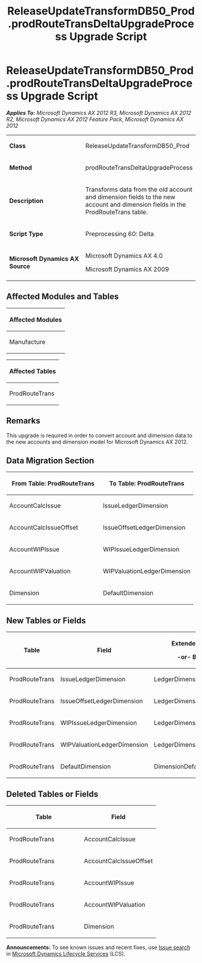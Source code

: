 ﻿---
title: ReleaseUpdateTransformDB50_Prod.prodRouteTransDeltaUpgradeProcess Upgrade Script
TOCTitle: ReleaseUpdateTransformDB50_Prod.prodRouteTransDeltaUpgradeProcess Upgrade Script
ms:assetid: 11385108-e4af-3983-fddc-918d9229d58e
ms:mtpsurl: https://msdn.microsoft.com/en-us/library/JJ735798(v=AX.60)
ms:contentKeyID: 49706708
ms.date: 05/18/2015
mtps_version: v=AX.60
---

# ReleaseUpdateTransformDB50\_Prod.prodRouteTransDeltaUpgradeProcess Upgrade Script 


_**Applies To:** Microsoft Dynamics AX 2012 R3, Microsoft Dynamics AX 2012 R2, Microsoft Dynamics AX 2012 Feature Pack, Microsoft Dynamics AX 2012_

<table>
<colgroup>
<col style="width: 50%" />
<col style="width: 50%" />
</colgroup>
<tbody>
<tr class="odd">
<td><p><strong>Class</strong></p></td>
<td><p>ReleaseUpdateTransformDB50_Prod</p></td>
</tr>
<tr class="even">
<td><p><strong>Method</strong></p></td>
<td><p>prodRouteTransDeltaUpgradeProcess</p></td>
</tr>
<tr class="odd">
<td><p><strong>Description</strong></p></td>
<td><p>Transforms data from the old account and dimension fields to the new account and dimension fields in the ProdRouteTrans table.</p></td>
</tr>
<tr class="even">
<td><p><strong>Script Type</strong></p></td>
<td><p>Preprocessing 60: Delta</p></td>
</tr>
<tr class="odd">
<td><p><strong>Microsoft Dynamics AX Source</strong></p></td>
<td><p>Microsoft Dynamics AX 4.0</p>
<p>Microsoft Dynamics AX 2009</p></td>
</tr>
</tbody>
</table>


## Affected Modules and Tables

<table>
<colgroup>
<col style="width: 100%" />
</colgroup>
<thead>
<tr class="header">
<th><p>Affected Modules</p></th>
</tr>
</thead>
<tbody>
<tr class="odd">
<td><p>Manufacture</p></td>
</tr>
</tbody>
</table>


<table>
<colgroup>
<col style="width: 100%" />
</colgroup>
<thead>
<tr class="header">
<th><p>Affected Tables</p></th>
</tr>
</thead>
<tbody>
<tr class="odd">
<td><p>ProdRouteTrans</p></td>
</tr>
</tbody>
</table>


## Remarks

This upgrade is required in order to convert account and dimension data to the new accounts and dimension model for Microsoft Dynamics AX 2012.

## Data Migration Section

<table>
<colgroup>
<col style="width: 50%" />
<col style="width: 50%" />
</colgroup>
<thead>
<tr class="header">
<th><p>From Table: ProdRouteTrans</p></th>
<th><p>To Table: ProdRouteTrans</p></th>
</tr>
</thead>
<tbody>
<tr class="odd">
<td><p>AccountCalcIssue</p></td>
<td><p>IssueLedgerDimension</p></td>
</tr>
<tr class="even">
<td><p>AccountCalcIssueOffset</p></td>
<td><p>IssueOffsetLedgerDimension</p></td>
</tr>
<tr class="odd">
<td><p>AccountWIPIssue</p></td>
<td><p>WIPIssueLedgerDimension</p></td>
</tr>
<tr class="even">
<td><p>AccountWIPValuation</p></td>
<td><p>WIPValuationLedgerDimension</p></td>
</tr>
<tr class="odd">
<td><p>Dimension</p></td>
<td><p>DefaultDimension</p></td>
</tr>
</tbody>
</table>


## New Tables or Fields

<table>
<colgroup>
<col style="width: 33%" />
<col style="width: 33%" />
<col style="width: 33%" />
</colgroup>
<thead>
<tr class="header">
<th><p>Table</p></th>
<th><p>Field</p></th>
<th><p>Extended Data Type</p>
<p>-or- Base Enum</p></th>
</tr>
</thead>
<tbody>
<tr class="odd">
<td><p>ProdRouteTrans</p></td>
<td><p>IssueLedgerDimension</p></td>
<td><p>LedgerDimensionDefaultAccount</p></td>
</tr>
<tr class="even">
<td><p>ProdRouteTrans</p></td>
<td><p>IssueOffsetLedgerDimension</p></td>
<td><p>LedgerDimensionDefaultAccount</p></td>
</tr>
<tr class="odd">
<td><p>ProdRouteTrans</p></td>
<td><p>WIPIssueLedgerDimension</p></td>
<td><p>LedgerDimensionDefaultAccount</p></td>
</tr>
<tr class="even">
<td><p>ProdRouteTrans</p></td>
<td><p>WIPValuationLedgerDimension</p></td>
<td><p>LedgerDimensionDefaultAccount</p></td>
</tr>
<tr class="odd">
<td><p>ProdRouteTrans</p></td>
<td><p>DefaultDimension</p></td>
<td><p>DimensionDefault</p></td>
</tr>
</tbody>
</table>


## Deleted Tables or Fields

<table>
<colgroup>
<col style="width: 50%" />
<col style="width: 50%" />
</colgroup>
<thead>
<tr class="header">
<th><p>Table</p></th>
<th><p>Field</p></th>
</tr>
</thead>
<tbody>
<tr class="odd">
<td><p>ProdRouteTrans</p></td>
<td><p>AccountCalcIssue</p></td>
</tr>
<tr class="even">
<td><p>ProdRouteTrans</p></td>
<td><p>AccountCalcIssueOffset</p></td>
</tr>
<tr class="odd">
<td><p>ProdRouteTrans</p></td>
<td><p>AccountWIPIssue</p></td>
</tr>
<tr class="even">
<td><p>ProdRouteTrans</p></td>
<td><p>AccountWIPValuation</p></td>
</tr>
<tr class="odd">
<td><p>ProdRouteTrans</p></td>
<td><p>Dimension</p></td>
</tr>
</tbody>
</table>

  
**Announcements:** To see known issues and recent fixes, use [Issue search](http://go.microsoft.com/fwlink/?linkid=389258) in [Microsoft Dynamics Lifecycle Services](http://go.microsoft.com/fwlink/?linkid=306505) (LCS).

